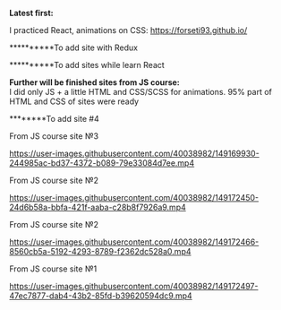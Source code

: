 <b>Latest first:</b>

I practiced React, animations on CSS:
https://forseti93.github.io/

**********To add site with Redux

**********To add sites while learn React

<b>Further will be finished sites from JS course:</b> <br/>
I did only JS + a little HTML and CSS/SCSS for animations. 95% part of HTML and CSS of sites were ready

********To add site #4


From JS course site №3

https://user-images.githubusercontent.com/40038982/149169930-244985ac-bd37-4372-b089-79e33084d7ee.mp4


From JS course site №2

https://user-images.githubusercontent.com/40038982/149172450-24d6b58a-bbfa-421f-aaba-c28b8f7926a9.mp4


From JS course site №2

https://user-images.githubusercontent.com/40038982/149172466-8560cb5a-5192-4293-8789-f2362dc528a0.mp4


From JS course site №1

https://user-images.githubusercontent.com/40038982/149172497-47ec7877-dab4-43b2-85fd-b39620594dc9.mp4

